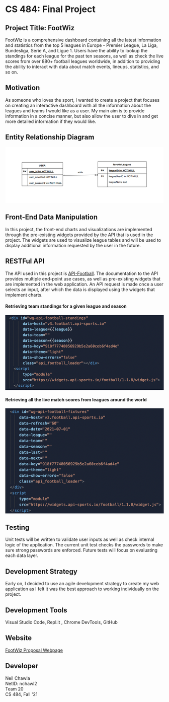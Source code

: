 # CS 484: Final Project

## Project Title: FootWiz
FootWiz is a comprehensive dashboard containing all the latest information and statistics from the top 5 leagues in Europe - Premier League, La Liga, Bundesliga, Serie A, and Ligue 1. Users have the ability to lookup the standings for each league for the past ten seasons, as well as check the live scores from over 880+ football leagues worldwide, in addition to providing the ability to interact with data about match events, lineups, statistics, and so on.

## Motivation
As someone who loves the sport, I wanted to create a project that focuses on creating an interactive dashboard with all the information about the leagues and teams I would like as a user. My main aim is to provide information in a concise manner, but also allow the user to dive in and get more detailed information if they would like.

## Entity Relationship Diagram
![ERD Diagram](https://github.com/UIC-CS484/assignment-2---final-project-repository-nchawl2/blob/master/extras/ERD.png)

## Front-End Data Manipulation
In this project, the front-end charts and visualizations are implemented through the pre-existing widgets provided by the API that is used in the project. The widgets are used to visualize league tables and will be used to display additional information requested by the user in the future.

## RESTFul API
The API used in this project is [API-Football](https://www.api-football.com/). The documentation to the API provides multiple end-point use cases, as well as pre-existing widgets that are implemented in the web application. An API request is made once a user selects an input, after which the data is displayed using the widgets that implement charts.

#### Retrieving team standings for a given league and season
![api_1](https://github.com/UIC-CS484/assignment-2---final-project-repository-nchawl2/blob/master/extras/API_1.png)

#### Retrieving all the live match scores from leagues around the world
![api_2](https://github.com/UIC-CS484/assignment-2---final-project-repository-nchawl2/blob/master/extras/API_2.png)

## Testing
Unit tests will be written to validate user inputs as well as check internal logic of the application. The current unit test checks the passwords to make sure strong passwords are enforced. Future tests will focus on evaluating each data layer. 

## Development Strategy
Early on, I decided to use an agile development strategy to create my web application as I felt it was the best approach to working individually on the project.

## Development Tools
Visual Studio Code, Repl.it , Chrome DevTools, GitHub

## Website
[FootWiz Proposal Webpage](https://uic-cs484.github.io/assignment-1---team-project-proposal-nchawl2/proposal.html)

## Developer
Neil Chawla  
NetID: nchawl2  
Team 20  
CS 484, Fall '21